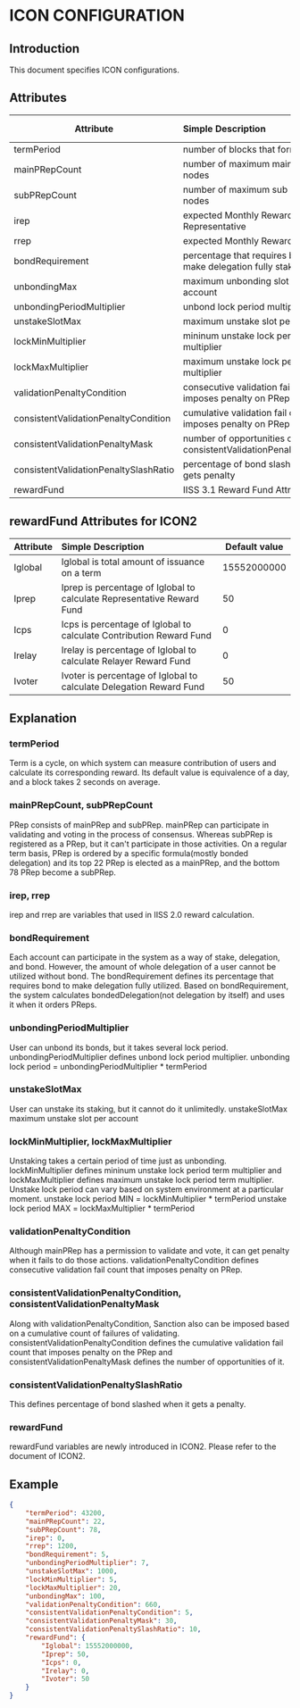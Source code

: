 # ICON CONFIGURATION 

## Introduction
This document specifies ICON configurations.

## Attributes
|  Attribute                               | Simple Description                                               | Default value      |
|------------------------------------------|:-----------------------------------------------------------------|--------------------|
| termPeriod                               | number of blocks that forms a period                             | 43200              |
| mainPRepCount                            | number of maximum main PRep nodes                                | 22                 |
| subPRepCount                             | number of maximum sub PRep nodes                                 | 78                 |
| irep                                     | expected Monthly Reward per Representative                       | 0                  |
| rrep                                     | expected Monthly Reward per EEP                                  | 1200               |
| bondRequirement                          | percentage that requires bond to make delegation fully staked    | 5                  |
| unbondingMax                             | maximum unbonding slot per account                               | 10                 |
| unbondingPeriodMultiplier                | unbond lock period multiplier                                    | 7                  |
| unstakeSlotMax                           | maximum unstake slot per account                                 | 1000               |
| lockMinMultiplier                        | mininum unstake lock period term multiplier                      | 5                  |
| lockMaxMultiplier                        | maximum unstake lock period term multiplier                      | 20                 |
| validationPenaltyCondition               | consecutive validation fail count that imposes penalty on PRep   | 660                |
| consistentValidationPenaltyCondition     | cumulative validation fail count that imposes penalty on PRep    | 5                  |
| consistentValidationPenaltyMask          | number of opportunities of consistentValidationPenaltyCondition  | 30                 |
| consistentValidationPenaltySlashRatio    | percentage of bond slashed when it gets penalty                  | 10                 |
| rewardFund                               | IISS 3.1 Reward Fund Attributes                                  |                    |

## rewardFund Attributes for ICON2
|  Attribute                               | Simple Description                                                          | Default value      |
|------------------------------------------|:----------------------------------------------------------------------------|--------------------|
| Iglobal                                  | Iglobal is total amount of issuance on a term                               | 15552000000        |
| Iprep                                    | Iprep is percentage of Iglobal to calculate Representative Reward Fund      | 50                 |
| Icps                                     | Icps is percentage of Iglobal to calculate Contribution Reward Fund         | 0                  |
| Irelay                                   | Irelay is percentage of Iglobal to calculate Relayer Reward Fund            | 0                  |
| Ivoter                                   | Ivoter is percentage of Iglobal to calculate Delegation Reward Fund         | 50                 |

## Explanation
### termPeriod
Term is a cycle, on which system can measure contribution of users and calculate its corresponding reward. Its default
value is equivalence of a day, and a block takes 2 seconds on average.

### mainPRepCount, subPRepCount
PRep consists of mainPRep and subPRep. mainPRep can participate in validating and voting in the process of consensus. 
Whereas subPRep is registered as a PRep, but it can't participate in those activities. On a regular term basis, 
PRep is ordered by a specific formula(mostly bonded delegation) and its top 22 PRep is elected as a mainPRep, and
the bottom 78 PRep become a subPRep.

### irep, rrep
irep and rrep are variables that used in IISS 2.0 reward calculation.

### bondRequirement
Each account can participate in the system as a way of stake, delegation, and bond. However, the amount of whole delegation
of a user cannot be utilized without bond. The bondRequirement defines its percentage that requires bond to make delegation fully
utilized. Based on bondRequirement, the system calculates bondedDelegation(not delegation by itself) and uses it when it orders PReps.

### unbondingPeriodMultiplier
User can unbond its bonds, but it takes several lock period. unbondingPeriodMultiplier defines unbond lock period multiplier.
unbonding lock period = unbondingPeriodMultiplier * termPeriod

### unstakeSlotMax
User can unstake its staking, but it cannot do it unlimitedly. unstakeSlotMax maximum unstake slot per account

### lockMinMultiplier, lockMaxMultiplier
Unstaking takes a certain period of time just as unbonding. lockMinMultiplier defines mininum unstake lock period term multiplier
and lockMaxMultiplier defines maximum unstake lock period term multiplier. Unstake lock period can vary based on system
environment at a particular moment.
unstake lock period MIN = lockMinMultiplier * termPeriod
unstake lock period MAX = lockMaxMultiplier * termPeriod

### validationPenaltyCondition
Although mainPRep has a permission to validate and vote, it can get penalty when it fails to do those actions.
validationPenaltyCondition defines consecutive validation fail count that imposes penalty on PRep.

### consistentValidationPenaltyCondition, consistentValidationPenaltyMask
Along with validationPenaltyCondition, Sanction also can be imposed based on a cumulative count of failures of validating.
consistentValidationPenaltyCondition defines the cumulative validation fail count that imposes penalty on the PRep and
consistentValidationPenaltyMask defines the number of opportunities of it.

### consistentValidationPenaltySlashRatio
This defines percentage of bond slashed when it gets a penalty.

### rewardFund
rewardFund variables are newly introduced in ICON2. Please refer to the document of ICON2.

## Example
~~~json
{
    "termPeriod": 43200,
    "mainPRepCount": 22,
    "subPRepCount": 78,
    "irep": 0,
    "rrep": 1200,
    "bondRequirement": 5,
    "unbondingPeriodMultiplier": 7,
    "unstakeSlotMax": 1000,
    "lockMinMultiplier": 5,
    "lockMaxMultiplier": 20,
    "unbondingMax": 100,
    "validationPenaltyCondition": 660,
    "consistentValidationPenaltyCondition": 5,
    "consistentValidationPenaltyMask": 30,
    "consistentValidationPenaltySlashRatio": 10,
    "rewardFund": {
        "Iglobal": 15552000000,
        "Iprep": 50,
        "Icps": 0,
        "Irelay": 0,
        "Ivoter": 50
    }
}
~~~